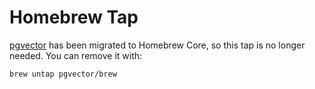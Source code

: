 # Homebrew Tap

[pgvector](https://github.com/pgvector/pgvector) has been migrated to Homebrew Core, so this tap is no longer needed. You can remove it with:

```sh
brew untap pgvector/brew
```
